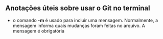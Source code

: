 ## Anotações úteis sobre usar o Git no terminal

- o comando **-m** é usado para incluir uma mensagem. Normalmente, a mensagem informa quais mudanças foram feitas no arquivo. A mensagem é  obrigatória
